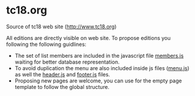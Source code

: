 # tc18.org
Source of tc18 web site (http://www.tc18.org)

All editions are directly visible on web site. To propose editions you following the following guidlines:
 - The set of list members are included in the javascript file [members.js](members.js) waiting for better database representation.
 - To avoid duplication the menu are also included inside js files ([menu.js](menu.js)) as well the [header.js](header.js) and [footer.js](footer.js) files.
 - Proposing new pages are welcome, you can use for the empty page template to follow the global structure.
 



